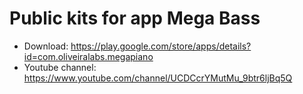 # Public kits for app Mega Bass
- Download: https://play.google.com/store/apps/details?id=com.oliveiralabs.megapiano
- Youtube channel: https://www.youtube.com/channel/UCDCcrYMutMu_9btr6ljBq5Q
